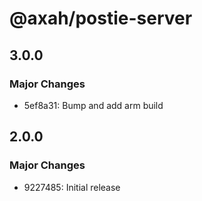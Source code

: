 # @axah/postie-server

## 3.0.0

### Major Changes

- 5ef8a31: Bump and add arm build

## 2.0.0

### Major Changes

- 9227485: Initial release
